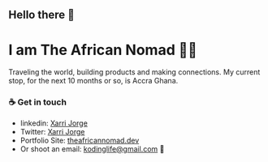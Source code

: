 ## Hello there :wave:

# I am The African Nomad 🌴🐫

Traveling the world, building products and making connections. 
My current stop, for the next 10 months or so, is Accra Ghana.


### ☕ Get in touch
- linkedin: <a href = "https://www.linkedin.com/in/xarrijorge/">Xarri Jorge</a>
- Twitter: <a href = "https://twitter.com/xarrijorge">Xarri Jorge</a> 
- Portfolio Site: <a href = "https://theafricannomad.netlify.app">theafricannomad.dev</a> 
- Or shoot an email: kodinglife@gmail.com 📩
<br>
<br>
